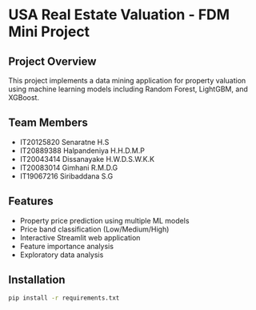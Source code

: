 # USA Real Estate Valuation - FDM Mini Project

## Project Overview
This project implements a data mining application for property valuation using machine learning models including Random Forest, LightGBM, and XGBoost.

## Team Members
- IT20125820 Senaratne H.S
- IT20889388 Halpandeniya H.H.D.M.P  
- IT20043414 Dissanayake H.W.D.S.W.K.K
- IT20083014 Gimhani R.M.D.G
- IT19067216 Siribaddana S.G

## Features
- Property price prediction using multiple ML models
- Price band classification (Low/Medium/High)
- Interactive Streamlit web application
- Feature importance analysis
- Exploratory data analysis

## Installation
```bash
pip install -r requirements.txt